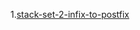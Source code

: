 1.<a href="https://www.geeksforgeeks.org/stack-set-2-infix-to-postfix/">stack-set-2-infix-to-postfix</a><br>